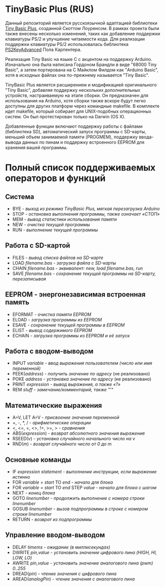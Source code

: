 # TinyBasic Plus (RUS)

Данный репозиторий является русскоязычной адаптацией библиотеки [Tiny Basic Plus](https://github.com/BleuLlama/TinyBasicPlus), созданной Скоттом Лоуренсом. В рамках проекта были также внесены несколько изменений, таких как добавление поддержки клавиатуры PS/2 и улучшение читаемости кода. Для реализации поддержки клавиатуры PS/2 использовалась библиотека [PS2KeyAdvanced](https://github.com/techpaul/PS2KeyAdvanced) Пола Карпентера. 

Реализация Tiny Basic на языке C с акцентом на поддержку Arduino. Изначально она была написана Гордоном Брандли в виде "68000 Tiny Basic", а затем портирована на C Майклом Филдом как "Arduino Basic", хотя в исходных файлах она по-прежнему называется "Tiny Basic".

TinyBasic Plus является расширением и модификацией оригинального "Tiny Basic", добавляя поддержку нескольких дополнительных устройств, настраиваемую на этапе сборки. Он предназначен для использования на Arduino, хотя сборки также вскоре будут легко доступны для других платформ через командные makefile. В комплекте идет makefile, который собирает для UNIX-подобных операционных систем. Он был протестирован только на Darwin (OS X).

Добавленные функции включают поддержку работы с файлами (библиотека SD), автоматический запуск программы с SD-карты, меньший объем занимаемой памяти (PROGMEM), поддержку ввода-вывода данных по пинам и поддержку встроенного EEPROM для хранения вашей программы.

# Полный список поддерживаемых операторов и функций

## Система

- BYE		- *выход из режима TinyBasic Plus, мягкая перезагрузка Arduino*
- STOP	- *остановка выполнения программы, также означает «СТОП»*
- MEM	  - *вывод статистики использования памяти*
- NEW	  - *очистка текущей программы*
- RUN		- *выполнение текущей программы*

## Работа с SD-картой

- FILES 								- *вывод списка файлов на SD-карте*
- LOAD *filename.bas* 	- *загрузка файла с SD-карты*
- CHAIN *filename.bas*	- *эквивалент: new, load filename.bas, run*
- SAVE *filename.bas* 	- *сохранение текущей программы на SD-карту, перезаписывая*

## EEPROM - энергонезависимая встроенная память

- EFORMAT	- *очистка памяти EEPROM*
- ELOAD 	- *загрузка программы из EEPROM*
- ESAVE 	- *сохранение текущей программы в EEPROM*
- ELIST 	- *вывод содержимого EEPROM*
- ECHAIN 	- *загрузка программы из EEPROM и её запуск*

## Работа с вводом-выводом

- INPUT *variable* 	  - *ввод выражения пользователем (число или имя переменной)*
- PEEK(*address*) 	  - *получить значение по адресу* (не реализовано)
- POKE *address* 		  - *установка значение по адресу* (не реализовано)
- PRINT *expression* 	- *вывод выражения, а также «?»*
- REM *stuff* 				- *замечание/комментарий, также "'"*

## Математические выражения

- A=V, LET A=V 				    - *присвоение значения переменной*
- +, -, \*, / 					  - *арифметические операции*
- <, <=, =, <>, !=, >=, > - *cравнения*
- ABS(*expression*) 		  - *возврат абсолютного значения выражения*
- RSEED(*v*) 					    - *установка случайного начального число на v*
- RND(*m*) 					      - *возврат случайного число от 0 до m*

 ## Основные команды

- IF *expression statement*									    - *выполнение инструкции, если выражение истинно*
- FOR *variable = start* TO *end* 						  - *начало для блока*
- FOR *variable = start* TO *end* STEP *value* 	- *начало для блока с шагом*
- NEXT 																	        - *конец блока*
- GOTO *linenumber* 											      - *продолжить выполнение с номера строки linenumber*
- GOSUB *linenumber* 											      - *вызов подпрограммы в строке с номером строки linenumber*
- RETURN 																        - *возврат из подпрограммы*

## Управление вводом-выводом

- DELAY *timems* - *ожидание (в миллисекундах)*
- DWRITE *pin,value* - *установить значение цифрового пина (HIGH, HI, LOW, LO)*
- AWRITE *pin,value* - *установить значение аналогового пина (pwm) 0..255*
- DREAD(*pin*) - *чтение значения с цифрового пина*
- AREAD(*analogPin*) - *чтение значения с аналогового пина*
